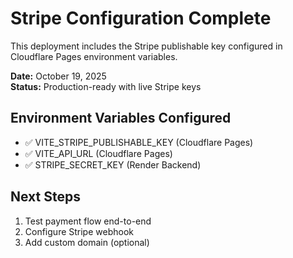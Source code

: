 # Stripe Configuration Complete

This deployment includes the Stripe publishable key configured in Cloudflare Pages environment variables.

**Date:** October 19, 2025  
**Status:** Production-ready with live Stripe keys

## Environment Variables Configured

- ✅ VITE_STRIPE_PUBLISHABLE_KEY (Cloudflare Pages)
- ✅ VITE_API_URL (Cloudflare Pages)
- ✅ STRIPE_SECRET_KEY (Render Backend)

## Next Steps

1. Test payment flow end-to-end
2. Configure Stripe webhook
3. Add custom domain (optional)

